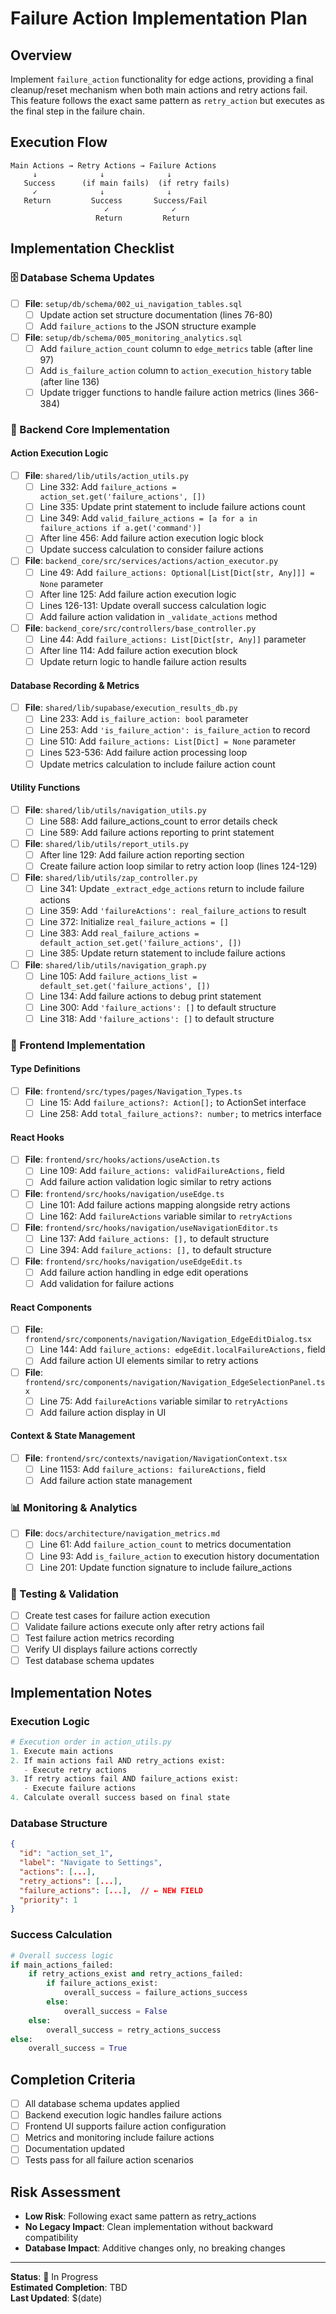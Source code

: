 # Failure Action Implementation Plan

## Overview
Implement `failure_action` functionality for edge actions, providing a final cleanup/reset mechanism when both main actions and retry actions fail. This feature follows the exact same pattern as `retry_action` but executes as the final step in the failure chain.

## Execution Flow
```
Main Actions → Retry Actions → Failure Actions
     ↓              ↓              ↓
   Success      (if main fails)  (if retry fails)
     ✓              ↓              ↓
   Return         Success       Success/Fail
                     ✓              ✓
                   Return         Return
```

## Implementation Checklist

### 🗄️ Database Schema Updates
- [ ] **File**: `setup/db/schema/002_ui_navigation_tables.sql`
  - [ ] Update action set structure documentation (lines 76-80)
  - [ ] Add `failure_actions` to the JSON structure example

- [ ] **File**: `setup/db/schema/005_monitoring_analytics.sql`  
  - [ ] Add `failure_action_count` column to `edge_metrics` table (after line 97)
  - [ ] Add `is_failure_action` column to `action_execution_history` table (after line 136)
  - [ ] Update trigger functions to handle failure action metrics (lines 366-384)

### 🔧 Backend Core Implementation

#### Action Execution Logic
- [ ] **File**: `shared/lib/utils/action_utils.py`
  - [ ] Line 332: Add `failure_actions = action_set.get('failure_actions', [])`
  - [ ] Line 335: Update print statement to include failure actions count
  - [ ] Line 349: Add `valid_failure_actions = [a for a in failure_actions if a.get('command')]`
  - [ ] After line 456: Add failure action execution logic block
  - [ ] Update success calculation to consider failure actions

- [ ] **File**: `backend_core/src/services/actions/action_executor.py`
  - [ ] Line 49: Add `failure_actions: Optional[List[Dict[str, Any]]] = None` parameter
  - [ ] After line 125: Add failure action execution logic
  - [ ] Lines 126-131: Update overall success calculation logic
  - [ ] Add failure action validation in `_validate_actions` method

- [ ] **File**: `backend_core/src/controllers/base_controller.py`
  - [ ] Line 44: Add `failure_actions: List[Dict[str, Any]]` parameter
  - [ ] After line 114: Add failure action execution block
  - [ ] Update return logic to handle failure action results

#### Database Recording & Metrics
- [ ] **File**: `shared/lib/supabase/execution_results_db.py`
  - [ ] Line 233: Add `is_failure_action: bool` parameter
  - [ ] Line 253: Add `'is_failure_action': is_failure_action` to record
  - [ ] Line 510: Add `failure_actions: List[Dict] = None` parameter
  - [ ] Lines 523-536: Add failure action processing loop
  - [ ] Update metrics calculation to include failure action count

#### Utility Functions
- [ ] **File**: `shared/lib/utils/navigation_utils.py`
  - [ ] Line 588: Add failure_actions_count to error details check
  - [ ] Line 589: Add failure actions reporting to print statement

- [ ] **File**: `shared/lib/utils/report_utils.py`
  - [ ] After line 129: Add failure action reporting section
  - [ ] Create failure action loop similar to retry action loop (lines 124-129)

- [ ] **File**: `shared/lib/utils/zap_controller.py`
  - [ ] Line 341: Update `_extract_edge_actions` return to include failure actions
  - [ ] Line 359: Add `'failureActions': real_failure_actions` to result
  - [ ] Line 372: Initialize `real_failure_actions = []`
  - [ ] Line 383: Add `real_failure_actions = default_action_set.get('failure_actions', [])`
  - [ ] Line 385: Update return statement to include failure actions

- [ ] **File**: `shared/lib/utils/navigation_graph.py`
  - [ ] Line 105: Add `failure_actions_list = default_set.get('failure_actions', [])`
  - [ ] Line 134: Add failure actions to debug print statement
  - [ ] Line 300: Add `'failure_actions': []` to default structure
  - [ ] Line 318: Add `'failure_actions': []` to default structure

### 🎨 Frontend Implementation

#### Type Definitions
- [ ] **File**: `frontend/src/types/pages/Navigation_Types.ts`
  - [ ] Line 15: Add `failure_actions?: Action[];` to ActionSet interface
  - [ ] Line 258: Add `total_failure_actions?: number;` to metrics interface

#### React Hooks
- [ ] **File**: `frontend/src/hooks/actions/useAction.ts`
  - [ ] Line 109: Add `failure_actions: validFailureActions,` field
  - [ ] Add failure action validation logic similar to retry actions

- [ ] **File**: `frontend/src/hooks/navigation/useEdge.ts`
  - [ ] Line 101: Add failure actions mapping alongside retry actions
  - [ ] Line 162: Add `failureActions` variable similar to `retryActions`

- [ ] **File**: `frontend/src/hooks/navigation/useNavigationEditor.ts`
  - [ ] Line 137: Add `failure_actions: [],` to default structure
  - [ ] Line 394: Add `failure_actions: [],` to default structure

- [ ] **File**: `frontend/src/hooks/navigation/useEdgeEdit.ts`
  - [ ] Add failure action handling in edge edit operations
  - [ ] Add validation for failure actions

#### React Components
- [ ] **File**: `frontend/src/components/navigation/Navigation_EdgeEditDialog.tsx`
  - [ ] Line 144: Add `failure_actions: edgeEdit.localFailureActions,` field
  - [ ] Add failure action UI elements similar to retry actions

- [ ] **File**: `frontend/src/components/navigation/Navigation_EdgeSelectionPanel.tsx`
  - [ ] Line 75: Add `failureActions` variable similar to `retryActions`
  - [ ] Add failure action display in UI

#### Context & State Management
- [ ] **File**: `frontend/src/contexts/navigation/NavigationContext.tsx`
  - [ ] Line 1153: Add `failure_actions: failureActions,` field
  - [ ] Add failure action state management

### 📊 Monitoring & Analytics
- [ ] **File**: `docs/architecture/navigation_metrics.md`
  - [ ] Line 61: Add `failure_action_count` to metrics documentation
  - [ ] Line 93: Add `is_failure_action` to execution history documentation
  - [ ] Line 201: Update function signature to include failure_actions

### 🧪 Testing & Validation
- [ ] Create test cases for failure action execution
- [ ] Validate failure actions execute only after retry actions fail
- [ ] Test failure action metrics recording
- [ ] Verify UI displays failure actions correctly
- [ ] Test database schema updates

## Implementation Notes

### Execution Logic
```python
# Execution order in action_utils.py
1. Execute main actions
2. If main actions fail AND retry_actions exist:
   - Execute retry actions
3. If retry actions fail AND failure_actions exist:
   - Execute failure actions
4. Calculate overall success based on final state
```

### Database Structure
```json
{
  "id": "action_set_1",
  "label": "Navigate to Settings",
  "actions": [...],
  "retry_actions": [...],
  "failure_actions": [...],  // ← NEW FIELD
  "priority": 1
}
```

### Success Calculation
```python
# Overall success logic
if main_actions_failed:
    if retry_actions_exist and retry_actions_failed:
        if failure_actions_exist:
            overall_success = failure_actions_success
        else:
            overall_success = False
    else:
        overall_success = retry_actions_success
else:
    overall_success = True
```

## Completion Criteria
- [ ] All database schema updates applied
- [ ] Backend execution logic handles failure actions
- [ ] Frontend UI supports failure action configuration
- [ ] Metrics and monitoring include failure actions
- [ ] Documentation updated
- [ ] Tests pass for all failure action scenarios

## Risk Assessment
- **Low Risk**: Following exact same pattern as retry_actions
- **No Legacy Impact**: Clean implementation without backward compatibility
- **Database Impact**: Additive changes only, no breaking changes

---

**Status**: 🔄 In Progress  
**Estimated Completion**: TBD  
**Last Updated**: $(date)